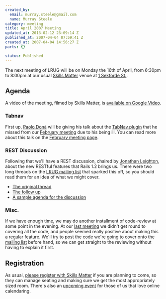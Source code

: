 ```yaml
--- 
created_by: 
  email: murray.steele@gmail.com
  name: Murray Steele
category: meeting
title: April 2007 Meeting
updated_at: 2013-02-12 23:09:14 Z
published_at: 2007-04-04 07:59:41 Z
created_at: 2007-04-04 14:56:27 Z
parts: {}

status: Published
---
```


The next meeting of LRUG will be on Monday the 16th of April, from 6:30pm to 8:00pm at our usual [Skills Matter](http://www.skillsmatter.com/) venue at [1 Sekforde St.](http://maps.google.co.uk/maps?f=q&hl=en&q=EC1R+0BE&layer=&ie=UTF8&z=16&om=1&iwloc=addr).

Agenda
------

A video of the meeting, filmed by Skills Matter, is [available on Google Video](http://video.google.com/videoplay?docid=66709923918091739).

### Tabnav

First up, [Paolo Don&agrave;](http://paolodona.blogspot.com/) will be giving his talk about the [TabNav plugin](http://blog.seesaw.it/pages/tabnav) that he missed from our [February meeting](/meetings/2007/01/24/february-2007-meeting/) due to his being ill.  You can read more about this talk on the [February meeting page](/meetings/2007/01/24/february-2007-meeting/).

### REST Discussion

Following that we'll have a REST discussion, chaired by [Jonathan Leighton](http://turnipspatch.com/), about the new RESTful features that Rails 1.2 brings us.  There were two long threads on the [LRUG mailing list](http://lists.lrug.org/listinfo.cgi/chat-lrug.org) that sparked this off, so you should read them for an idea of what we might cover.

* [The original thread](http://lists.lrug.org/pipermail/chat-lrug.org/2007-February/000916.html)
* [The follow up](http://lists.lrug.org/pipermail/chat-lrug.org/2007-March/000981.html)
* [A sample agenda for the discussion](http://www.asklater.com/steve/blog/?p=81)

### Misc.

If we have enough time, we may do another installment of code-review at some point in the evening.  At our [last meeting](http://lrug.org/meetings/2007/02/19/march-2007-meeting/) we didn't get round to covering all the code, and people seemed really positive about making this a regular feature.  We'll try to post the code we're going to cover onto the [mailing list](http://lists.lrug.org/listinfo.cgi/chat-lrug.org) before hand, so we can get straight to the reviewing without having to explain it first.

Registration
------------

As usual, [please register with Skills Matter](http://skillsmatter.com/lrug) if you are planning to come, so they can manage seating and making sure we get the most appropriately sized room.  There's also an [upcoming event](http://upcoming.org/event/165162/) for those of us that love online calendaring. 

